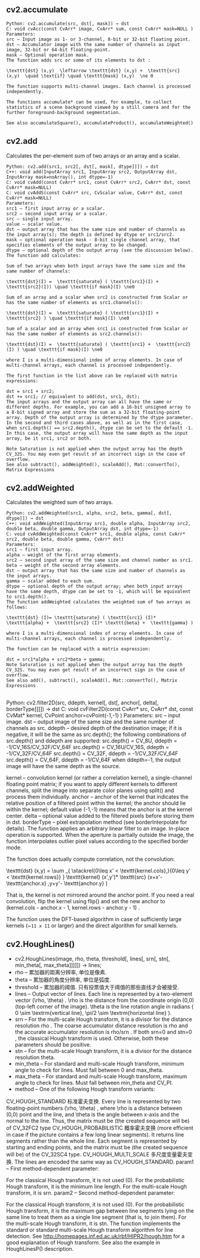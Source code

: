 ## cv2.accumulate  
```
Python: cv2.accumulate(src, dst[, mask]) → dst
C: void cvAcc(const CvArr* image, CvArr* sum, const CvArr* mask=NULL )
Parameters:	
src – Input image as 1- or 3-channel, 8-bit or 32-bit floating point.
dst – Accumulator image with the same number of channels as input image, 32-bit or 64-bit floating-point.
mask – Optional operation mask.
The function adds src or some of its elements to dst :

\texttt{dst} (x,y)  \leftarrow \texttt{dst} (x,y) +  \texttt{src} (x,y)  \quad \text{if} \quad \texttt{mask} (x,y)  \ne 0

The function supports multi-channel images. Each channel is processed independently.

The functions accumulate* can be used, for example, to collect statistics of a scene background viewed by a still camera and for the further foreground-background segmentation.

See also accumulateSquare(), accumulateProduct(), accumulateWeighted()
```

## cv2.add    

Calculates the per-element sum of two arrays or an array and a scalar.   
```
Python: cv2.add(src1, src2[, dst[, mask[, dtype]]]) → dst
C++: void add(InputArray src1, InputArray src2, OutputArray dst, InputArray mask=noArray(), int dtype=-1)
C: void cvAdd(const CvArr* src1, const CvArr* src2, CvArr* dst, const CvArr* mask=NULL)
C: void cvAddS(const CvArr* src, CvScalar value, CvArr* dst, const CvArr* mask=NULL)
Parameters:	
src1 – first input array or a scalar.
src2 – second input array or a scalar.
src – single input array.
value – scalar value.
dst – output array that has the same size and number of channels as the input array(s); the depth is defined by dtype or src1/src2.
mask – optional operation mask - 8-bit single channel array, that specifies elements of the output array to be changed.
dtype – optional depth of the output array (see the discussion below).
The function add calculates:

Sum of two arrays when both input arrays have the same size and the same number of channels:

\texttt{dst}(I) =  \texttt{saturate} ( \texttt{src1}(I) +  \texttt{src2}(I)) \quad \texttt{if mask}(I) \ne0

Sum of an array and a scalar when src2 is constructed from Scalar or has the same number of elements as src1.channels():

\texttt{dst}(I) =  \texttt{saturate} ( \texttt{src1}(I) +  \texttt{src2} ) \quad \texttt{if mask}(I) \ne0

Sum of a scalar and an array when src1 is constructed from Scalar or has the same number of elements as src2.channels():

\texttt{dst}(I) =  \texttt{saturate} ( \texttt{src1} +  \texttt{src2}(I) ) \quad \texttt{if mask}(I) \ne0

where I is a multi-dimensional index of array elements. In case of multi-channel arrays, each channel is processed independently.

The first function in the list above can be replaced with matrix expressions:

dst = src1 + src2;
dst += src1; // equivalent to add(dst, src1, dst);
The input arrays and the output array can all have the same or different depths. For example, you can add a 16-bit unsigned array to a 8-bit signed array and store the sum as a 32-bit floating-point array. Depth of the output array is determined by the dtype parameter. In the second and third cases above, as well as in the first case, when src1.depth() == src2.depth(), dtype can be set to the default -1. In this case, the output array will have the same depth as the input array, be it src1, src2 or both.

Note Saturation is not applied when the output array has the depth CV_32S. You may even get result of an incorrect sign in the case of overflow.
See also subtract(), addWeighted(), scaleAdd(), Mat::convertTo(), Matrix Expressions
```

## cv2.addWeighted   

Calculates the weighted sum of two arrays.    
```
Python: cv2.addWeighted(src1, alpha, src2, beta, gamma[, dst[, dtype]]) → dst
C++: void addWeighted(InputArray src1, double alpha, InputArray src2, double beta, double gamma, OutputArray dst, int dtype=-1)
C: void cvAddWeighted(const CvArr* src1, double alpha, const CvArr* src2, double beta, double gamma, CvArr* dst)
Parameters:	
src1 – first input array.
alpha – weight of the first array elements.
src2 – second input array of the same size and channel number as src1.
beta – weight of the second array elements.
dst – output array that has the same size and number of channels as the input arrays.
gamma – scalar added to each sum.
dtype – optional depth of the output array; when both input arrays have the same depth, dtype can be set to -1, which will be equivalent to src1.depth().
The function addWeighted calculates the weighted sum of two arrays as follows:

\texttt{dst} (I)= \texttt{saturate} ( \texttt{src1} (I)* \texttt{alpha} +  \texttt{src2} (I)* \texttt{beta} +  \texttt{gamma} )

where I is a multi-dimensional index of array elements. In case of multi-channel arrays, each channel is processed independently.

The function can be replaced with a matrix expression:

dst = src1*alpha + src2*beta + gamma;
Note Saturation is not applied when the output array has the depth CV_32S. You may even get result of an incorrect sign in the case of overflow.
See also add(), subtract(), scaleAdd(), Mat::convertTo(), Matrix Expressions
```
## 

Python: cv2.filter2D(src, ddepth, kernel[, dst[, anchor[, delta[, borderType]]]]) → dst
C: void cvFilter2D(const CvArr* src, CvArr* dst, const CvMat* kernel, CvPoint anchor=cvPoint(-1,-1) )
Parameters:	
src – input image.
dst – output image of the same size and the same number of channels as src.
ddepth –
desired depth of the destination image; if it is negative, it will be the same as src.depth(); the following combinations of src.depth() and ddepth are supported:
src.depth() = CV_8U, ddepth = -1/CV_16S/CV_32F/CV_64F
src.depth() = CV_16U/CV_16S, ddepth = -1/CV_32F/CV_64F
src.depth() = CV_32F, ddepth = -1/CV_32F/CV_64F
src.depth() = CV_64F, ddepth = -1/CV_64F
when ddepth=-1, the output image will have the same depth as the source.

kernel – convolution kernel (or rather a correlation kernel), a single-channel floating point matrix; if you want to apply different kernels to different channels, split the image into separate color planes using split() and process them individually.
anchor – anchor of the kernel that indicates the relative position of a filtered point within the kernel; the anchor should lie within the kernel; default value (-1,-1) means that the anchor is at the kernel center.
delta – optional value added to the filtered pixels before storing them in dst.
borderType – pixel extrapolation method (see borderInterpolate for details).
The function applies an arbitrary linear filter to an image. In-place operation is supported. When the aperture is partially outside the image, the function interpolates outlier pixel values according to the specified border mode.

The function does actually compute correlation, not the convolution:

\texttt{dst} (x,y) =  \sum _{ \stackrel{0\leq x' < \texttt{kernel.cols},}{0\leq y' < \texttt{kernel.rows}} }  \texttt{kernel} (x',y')* \texttt{src} (x+x'- \texttt{anchor.x} ,y+y'- \texttt{anchor.y} )

That is, the kernel is not mirrored around the anchor point. If you need a real convolution, flip the kernel using flip() and set the new anchor to (kernel.cols - anchor.x - 1, kernel.rows - anchor.y - 1) .

The function uses the DFT-based algorithm in case of sufficiently large kernels (~``11 x 11`` or larger) and the direct algorithm for small kernels.

## cv2.HoughLines() 
- cv2.HoughLines(image, rho, theta, threshold[, lines[, srn[, stn[, min_theta[, max_theta]]]]]) → lines;    
- rho – 累加器的距离分辨率, 单位是像素.    
- theta – 累加器的角度分辨率, 单位是弧度.     
- threshold – 累加器的阈值. 只有投票值大于阈值的那些直线才会被接受.   
- lines – Output vector of lines. Each line is represented by a two-element vector  (\rho, \theta) .  \rho is the distance from the coordinate origin  (0,0) (top-left corner of the image).  \theta is the line rotation angle in radians ( 0 \sim \textrm{vertical line}, \pi/2 \sim \textrm{horizontal line} ).
- srn – For the multi-scale Hough transform, it is a divisor for the distance resolution rho . The coarse accumulator distance resolution is rho and the accurate accumulator resolution is rho/srn . If both srn=0 and stn=0 , the classical Hough transform is used. Otherwise, both these parameters should be positive.
- stn – For the multi-scale Hough transform, it is a divisor for the distance resolution theta.
- min_theta – For standard and multi-scale Hough transform, minimum angle to check for lines. Must fall between 0 and max_theta.
- max_theta – For standard and multi-scale Hough transform, maximum angle to check for lines. Must fall between min_theta and CV_PI.
- method –
One of the following Hough transform variants:

CV_HOUGH_STANDARD 标准霍夫变换. Every line is represented by two floating-point numbers  (\rho, \theta) , where  \rho is a distance between (0,0) point and the line, and  \theta is the angle between x-axis and the normal to the line. Thus, the matrix must be (the created sequence will be) of CV_32FC2 type
CV_HOUGH_PROBABILISTIC 概率霍夫变换 (more efficient in case if the picture contains a few long linear segments). It returns line segments rather than the whole line. Each segment is represented by starting and ending points, and the matrix must be (the created sequence will be) of the CV_32SC4 type.
CV_HOUGH_MULTI_SCALE 多尺度变量霍夫变换. The lines are encoded the same way as CV_HOUGH_STANDARD.
param1 –
First method-dependent parameter:

For the classical Hough transform, it is not used (0).
For the probabilistic Hough transform, it is the minimum line length.
For the multi-scale Hough transform, it is srn.
param2 –
Second method-dependent parameter:

For the classical Hough transform, it is not used (0).
For the probabilistic Hough transform, it is the maximum gap between line segments lying on the same line to treat them as a single line segment (that is, to join them).
For the multi-scale Hough transform, it is stn.
The function implements the standard or standard multi-scale Hough transform algorithm for line detection. See http://homepages.inf.ed.ac.uk/rbf/HIPR2/hough.htm for a good explanation of Hough transform. See also the example in HoughLinesP() description.

